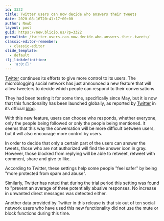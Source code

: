 ```yaml
---
id: 3322
title: Twitter users can now decide who answers their tweets
date: 2020-08-16T20:41:17+00:00
author: Newb
layout: post
guid: https://new.blicio.us/?p=3322
permalink: /twitter-users-can-now-decide-who-answers-their-tweets/
classic-editor-remember:
  - classic-editor
slide_template:
  - default
ilj_linkdefinition:
  - 'a:0:{}'
---
```

[Twitter](https://new.blicio.us/how-to-promote-your-startup-using-twitter/) continues its efforts to give more control to its users. The microblogging social network has just announced a new feature that will allow tweeters to decide which people can respond to their conversations.

They had been testing it for some time, specifically since May, but it is now that this functionality has been launched globally, as reported by [Twitter](https://new.blicio.us/how-to-promote-your-startup-using-twitter/) in its official [blog](https://blog.twitter.com/en_us/topics/product/2020/new-conversation-settings-coming-to-a-tweet-near-you.html).

With this new feature, users can choose who responds, whether everyone, only the people being followed or only the people being mentioned. It seems that this way the conversation will be more difficult between users, but it will also encourage more control by users.

In order to decide that only a certain part of the users can answer the tweets, those who are not authorized will find the answer icon in gray. However, those blocked from replying will be able to retweet, retweet with comment, share and give to like.

According to Twitter, these settings help some people "feel safer" by being "more protected from spam and abuse".

Similarly, Twitter has noted that during the trial period this setting was found to "prevent an average of three potentially abusive responses. No increase in unwanted direct messages was detected either.

Another data provided by Twitter in this release is that six out of ten social network users who have used this new functionality did not use the mute or block functions during this time.